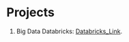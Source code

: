 # Projects

1. Big Data Databricks: [Databricks_Link](https://databricks-prod-cloudfront.cloud.databricks.com/public/4027ec902e239c93eaaa8714f173bcfc/8951764687416029/4280951593438553/452054873574686/latest.html).
